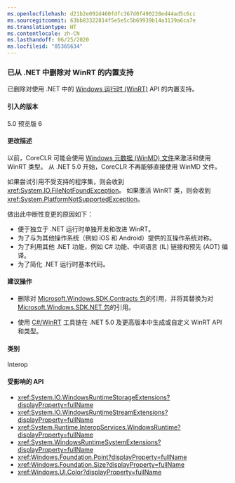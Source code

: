 ```yaml
---
ms.openlocfilehash: d21b2e092d460fdfc367d0f490228ed44ad5c6cc
ms.sourcegitcommit: 63bb83322814f5e5e5c5b69939b14a3139a6ca7e
ms.translationtype: HT
ms.contentlocale: zh-CN
ms.lasthandoff: 06/25/2020
ms.locfileid: "85365634"
---
```

### <a name="built-in-support-for-winrt-is-removed-from-net"></a>已从 .NET 中删除对 WinRT 的内置支持

已删除对使用 .NET 中的 [Windows 运行时 (WinRT)](/uwp/winrt-cref/winrt-type-system) API 的内置支持。

#### <a name="version-introduced"></a>引入的版本

5.0 预览版 6

#### <a name="change-description"></a>更改描述

以前，CoreCLR 可能会使用 [Windows 元数据 (WinMD) 文件](/uwp/winrt-cref/winmd-files)来激活和使用 WinRT 类型。 从 .NET 5.0 开始，CoreCLR 不再能够直接使用 WinMD 文件。

如果尝试引用不受支持的程序集，则会收到 <xref:System.IO.FileNotFoundException>。 如果激活 WinRT 类，则会收到 <xref:System.PlatformNotSupportedException>。

做出此中断性变更的原因如下：

- 便于独立于 .NET 运行时单独开发和改进 WinRT。
- 为了与为其他操作系统（例如 iOS 和 Android）提供的互操作系统对称。
- 为了利用其他 .NET 功能，例如 C# 功能、中间语言 (IL) 链接和预先 (AOT) 编译。
- 为了简化 .NET 运行时基本代码。

#### <a name="recommended-action"></a>建议操作

- 删除对 [Microsoft.Windows.SDK.Contracts 包](https://www.nuget.org/packages/Microsoft.Windows.SDK.Contracts)的引用，并将其替换为对 [Microsoft.Windows.SDK.NET 包](https://www.nuget.org/packages/microsoft.windows.sdk.net)的引用。

- 使用 [C#/WinRT](/windows/uwp/csharp-winrt/) 工具链在 .NET 5.0 及更高版本中生成或自定义 WinRT API 和类型。

#### <a name="category"></a>类别

Interop

#### <a name="affected-apis"></a>受影响的 API

- <xref:System.IO.WindowsRuntimeStorageExtensions?displayProperty=fullName>
- <xref:System.IO.WindowsRuntimeStreamExtensions?displayProperty=fullName>
- <xref:System.Runtime.InteropServices.WindowsRuntime?displayProperty=fullName>
- <xref:System.WindowsRuntimeSystemExtensions?displayProperty=fullName>
- <xref:Windows.Foundation.Point?displayProperty=fullName>
- <xref:Windows.Foundation.Size?displayProperty=fullName>
- <xref:Windows.UI.Color?displayProperty=fullName>

<!--

#### Affected APIs

- `T:System.IO.WindowsRuntimeStorageExtensions`
- `T: System.IO.WindowsRuntimeStreamExtensions`
- `N:System.Runtime.InteropServices.WindowsRuntime`
- `T:System.WindowsRuntimeSystemExtensions`
- `T:Windows.Foundation.Point`
- `T:Windows.Foundation.Size`
- `T:Windows.UI.Color`

-->
